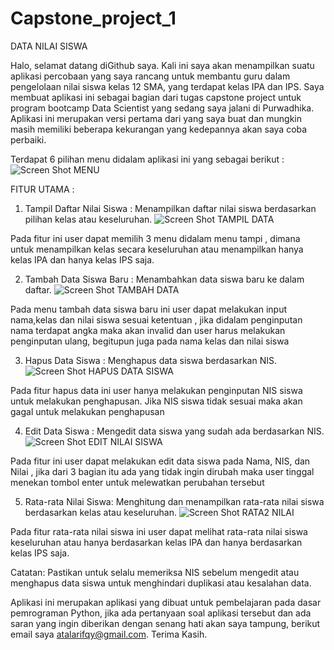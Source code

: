 # Capstone_project_1
DATA NILAI SISWA

Halo, selamat datang diGithub saya.
Kali ini saya akan menampilkan suatu aplikasi percobaan yang saya rancang untuk membantu guru dalam pengelolaan nilai siswa kelas 12 SMA, yang terdapat kelas IPA dan IPS.  Saya membuat aplikasi ini sebagai bagian dari tugas capstone project untuk program bootcamp Data Scientist yang sedang saya jalani di Purwadhika. Aplikasi ini merupakan versi pertama dari yang saya buat dan mungkin masih memiliki beberapa kekurangan yang kedepannya akan saya coba perbaiki.

Terdapat 6 pilihan menu didalam aplikasi ini yang sebagai berikut :
![Screen Shot MENU](https://github.com/RifqyAthala/Capstone_project_1/assets/142139679/7262fe16-3714-4ab2-afd4-3a9d3ca64b77)

FITUR UTAMA :

1.	Tampil Daftar Nilai Siswa : Menampilkan daftar nilai siswa berdasarkan pilihan kelas atau keseluruhan.
![Screen Shot TAMPIL DATA](https://github.com/RifqyAthala/Capstone_project_1/assets/142139679/38cca467-9c84-482b-bf5f-cbac2b9bb6ae)

Pada fitur ini user dapat memilih 3 menu didalam menu tampi , dimana untuk menampilkan kelas secara keseluruhan atau menampilkan hanya kelas IPA dan hanya kelas IPS saja. 

2. Tambah Data Siswa Baru :  Menambahkan data siswa baru ke dalam daftar.
![Screen Shot TAMBAH DATA](https://github.com/RifqyAthala/Capstone_project_1/assets/142139679/57499292-ff9f-4a03-9d48-19f71b08ee22)

Pada menu tambah data siswa baru ini user dapat melakukan input nama,kelas dan nilai siswa sesuai ketentuan , jika didalam penginputan nama terdapat angka maka akan invalid dan user harus melakukan penginputan ulang, begitupun juga pada nama kelas dan nilai siswa

3. Hapus Data Siswa : Menghapus data siswa berdasarkan NIS.
![Screen Shot HAPUS DATA SISWA](https://github.com/RifqyAthala/Capstone_project_1/assets/142139679/edee9c02-c699-4f26-8e9c-e32aba35c897)

Pada fitur hapus data ini user hanya melakukan penginputan NIS siswa untuk melakukan penghapusan. Jika NIS siswa tidak sesuai maka akan gagal untuk melakukan penghapusan

4. Edit Data Siswa : Mengedit data siswa yang sudah ada berdasarkan NIS.
![Screen Shot EDIT NILAI SISWA](https://github.com/RifqyAthala/Capstone_project_1/assets/142139679/ab07fe26-fc13-497e-95b5-f0d81e3c20b7)

Pada fitur ini user dapat melakukan edit data siswa pada Nama, NIS, dan Nilai , jika dari 3 bagian itu ada yang tidak ingin dirubah maka user tinggal menekan tombol enter untuk melewatkan perubahan tersebut
   
5. Rata-rata Nilai Siswa: Menghitung dan menampilkan rata-rata nilai siswa berdasarkan kelas atau keseluruhan.
![Screen Shot RATA2 NILAI](https://github.com/RifqyAthala/Capstone_project_1/assets/142139679/cc525cdf-dfdb-495b-b8a0-bdd77ac8cefc)

Pada fitur rata-rata nilai siswa ini user dapat melihat rata-rata nilai siswa keseluruhan atau hanya berdasarkan kelas IPA dan hanya berdasarkan kelas IPS saja.

Catatan:
Pastikan untuk selalu memeriksa NIS sebelum mengedit atau menghapus data siswa untuk menghindari duplikasi atau kesalahan data. 

Aplikasi ini merupakan aplikasi yang dibuat untuk pembelajaran pada dasar pemrograman Python, jika ada pertanyaan soal aplikasi tersebut dan ada saran yang ingin diberikan dengan senang hati akan saya tampung, berikut email saya atalarifqy@gmail.com.
Terima Kasih.







